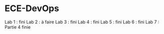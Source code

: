 # ECE-DevOps

Lab 1 : fini
Lab 2 : à faire
Lab 3 : fini
Lab 4 : fini
Lab 5 : fini
Lab 6 : fini
Lab 7 : Partie 4 finie